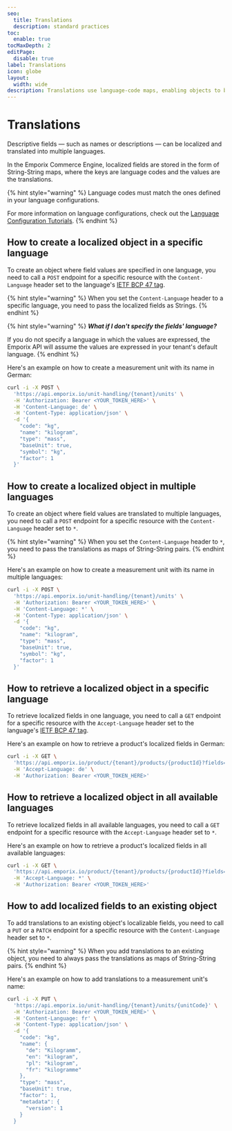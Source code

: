 ```yaml
---
seo:
  title: Translations
  description: standard practices
toc:
  enable: true
tocMaxDepth: 2
editPage:
  disable: true
label: Translations
icon: globe
layout:
  width: wide
description: Translations use language-code maps, enabling objects to be created, retrieved, and updated in one or multiple languages.
---
```


# Translations

Descriptive fields — such as names or descriptions — can be localized and translated into multiple languages.

In the Emporix Commerce Engine, localized fields are stored in the form of String-String maps, where the keys are language codes and the values are the translations.

{% hint style="warning" %}
Language codes must match the ones defined in your language configurations.

For more information on language configurations, check out the [Language Configuration Tutorials](../content/language/).
{% endhint %}

## How to create a localized object in a specific language

To create an object where field values are specified in one language, you need to call a `POST` endpoint for a specific resource with the `Content-Language` header set to the language's [IETF BCP 47 tag](https://en.wikipedia.org/wiki/IETF_language_tag).

{% hint style="warning" %}
When you set the `Content-Language` header to a specific language, you need to pass the localized fields as Strings.
{% endhint %}

{% hint style="warning" %}
_**What if I don't specify the fields' language?**_

If you do not specify a language in which the values are expressed, the Emporix API will assume the values are expressed in your tenant's default language.
{% endhint %}

Here's an example on how to create a measurement unit with its name in German:

```bash
curl -i -X POST \
  'https://api.emporix.io/unit-handling/{tenant}/units' \
  -H 'Authorization: Bearer <YOUR_TOKEN_HERE>' \
  -H 'Content-Language: de' \
  -H 'Content-Type: application/json' \
  -d '{
    "code": "kg",
    "name": "kilogram",
    "type": "mass",
    "baseUnit": true,
    "symbol": "kg",
    "factor": 1
  }'
```

## How to create a localized object in multiple languages

To create an object where field values are translated to multiple languages, you need to call a `POST` endpoint for a specific resource with the `Content-Language` header set to `*`.

{% hint style="warning" %}
When you set the `Content-Language` header to `*`, you need to pass the translations as maps of String-String pairs.
{% endhint %}

Here's an example on how to create a measurement unit with its name in multiple languages:

```bash
curl -i -X POST \
  'https://api.emporix.io/unit-handling/{tenant}/units' \
  -H 'Authorization: Bearer <YOUR_TOKEN_HERE>' \
  -H 'Content-Language: *' \
  -H 'Content-Type: application/json' \
  -d '{
    "code": "kg",
    "name": "kilogram",
    "type": "mass",
    "baseUnit": true,
    "symbol": "kg",
    "factor": 1
  }'
```

## How to retrieve a localized object in a specific language

To retrieve localized fields in one language, you need to call a `GET` endpoint for a specific resource with the `Accept-Language` header set to the language's [IETF BCP 47 tag](https://en.wikipedia.org/wiki/IETF_language_tag).

Here's an example on how to retrieve a product's localized fields in German:

```bash
curl -i -X GET \
  'https://api.emporix.io/product/{tenant}/products/{productId}?fields=name%2Ccode&expand=string&rawValue=true' \
  -H 'Accept-Language: de' \
  -H 'Authorization: Bearer <YOUR_TOKEN_HERE>'
```

## How to retrieve a localized object in all available languages

To retrieve localized fields in all available languages, you need to call a `GET` endpoint for a specific resource with the `Accept-Language` header set to `*`.

Here's an example on how to retrieve a product's localized fields in all available languages:

```bash
curl -i -X GET \
  'https://api.emporix.io/product/{tenant}/products/{productId}?fields=name%2Ccode&expand=string&rawValue=true' \
  -H 'Accept-Language: *' \
  -H 'Authorization: Bearer <YOUR_TOKEN_HERE>'
```

## How to add localized fields to an existing object

To add translations to an existing object's localizable fields, you need to call a `PUT` or a `PATCH` endpoint for a specific resource with the `Content-Language` header set to `*`.

{% hint style="warning" %}
When you add translations to an existing object, you need to always pass the translations as maps of String-String pairs.
{% endhint %}

Here's an example on how to add translations to a measurement unit's name:

```bash
curl -i -X PUT \
  'https://api.emporix.io/unit-handling/{tenant}/units/{unitCode}' \
  -H 'Authorization: Bearer <YOUR_TOKEN_HERE>' \
  -H 'Content-Language: fr' \
  -H 'Content-Type: application/json' \
  -d '{
    "code": "kg",
    "name": {
      "de": "Kilogramm",
      "en": "kilogram",
      "pl": "kilogram",
      "fr": "kilogramme"
    },
    "type": "mass",
    "baseUnit": true,
    "factor": 1,
    "metadata": {
      "version": 1
    }
  }
```
